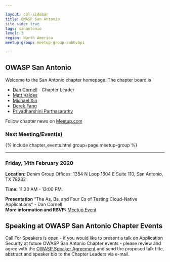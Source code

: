 ```yaml
---

layout: col-sidebar
title: OWASP San Antonio
site_side: true
tags: sanantonio
level: 3
region: North America
meetup-group: meetup-group-cubhvbpi

---
```


OWASP San Antonio
-----------------
Welcome to the San Antonio chapter homepage. The chapter board is 

* <a href="mailto:dan.cornell@owasp.org">Dan Cornell</a> - Chapter Leader
* <a href="mailto:matt.valdes@owasp.org">Matt Valdes</a>
* <a href="mailto:michael.xin@owasp.org">Michael Xin</a> 
* <a href="mailto:derek.fang@owasp.org">Derek Fang</a>
* <a href="mailto:priyadharshini.parthasarathy@owasp.org">Priyadharshini Parthasarathy</a>

Follow chapter news on [Meetup.com](https://www.meetup.com/meetup-group-cubhvbpi/)

### Next Meeting/Event(s)

{% include chapter_events.html group=page.meetup-group %}

---------------------
### Friday, 14th February 2020

**Location:** Denim Group Offices: 1354 N Loop 1604 E Suite 110, San Antonio, TX 78232

**Time:** 11:30 AM - 13:00 PM.

**Presentation**
“The As, Bs, and Four Cs of Testing Cloud-Native Applications” - Dan Cornell <br>
**More information and RSVP:** [Meetup Event](https://www.meetup.com/OWASP-San-Antonio/events/268307519/)

Speaking at OWASP San Antonio Chapter Events
--------------------------------------------
Call For Speakers is open - if you would like to present a talk on Application Security at future OWASP San Antonio Chapter events - please review and agree with the [OWASP Speaker Agreement](Speaker_Agreement "wikilink") and send the proposed talk title, abstract and speaker bio to the Chapter Leaders via e-mail.
